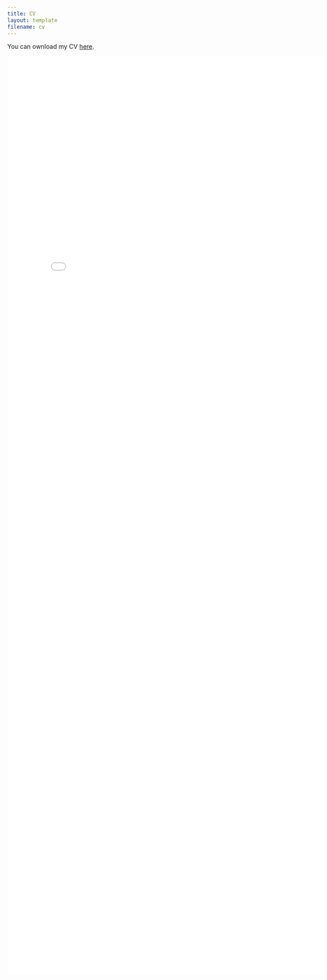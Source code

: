 ```yaml
---
title: CV
layout: template
filename: cv
--- 
```


You can ownload my CV [here](download/cv_manfei_li.pdf 'cv_manfei_li.pdf').

<embed src="download/cv_manfei_li.pdf" width="800px" height="2100px" type="application/pdf" />
